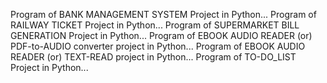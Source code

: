 Program of BANK MANAGEMENT SYSTEM Project in Python...
Program of RAILWAY TICKET Project in Python...
Program of SUPERMARKET BILL GENERATION Project in Python...
Program of EBOOK AUDIO READER (or)  PDF-to-AUDIO converter project in Python...
Program of EBOOK AUDIO READER (or) TEXT-READ project in Python...
Program of TO-DO_LIST Project in Python...

